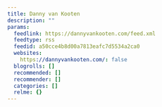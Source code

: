 ```yaml
---
title: Danny van Kooten
description: ""
params:
  feedlink: https://dannyvankooten.com/feed.xml
  feedtype: rss
  feedid: a50cce4b8d00a7813eafc7d5534a2ca0
  websites:
    https://dannyvankooten.com/: false
  blogrolls: []
  recommended: []
  recommender: []
  categories: []
  relme: {}
---
```

